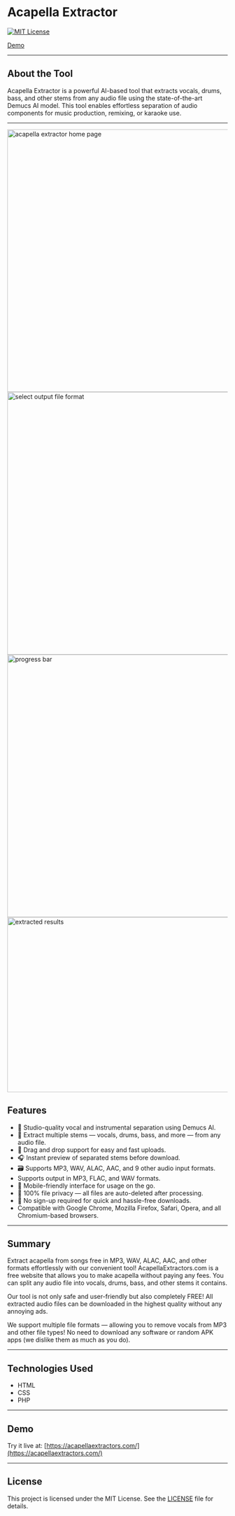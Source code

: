 # Acapella Extractor
[![MIT License](https://img.shields.io/github/license/spotdl/spotify-downloader?color=44CC11&style=flat-square)](https://github.com/vijaykrpp/acapella-extractor/blob/main/LICENSE)

[Demo](https://acapellaextractors.com/)

---

## About the Tool

Acapella Extractor is a powerful AI-based tool that extracts vocals, drums, bass, and other stems from any audio file using the state-of-the-art Demucs AI model. This tool enables effortless separation of audio components for music production, remixing, or karaoke use.

---

<img src="https://img001.prntscr.com/file/img001/weHe0DnCQMes0oS-LlPP9w.png" alt="acapella extractor home page" width="600"/>

<img src="https://img001.prntscr.com/file/img001/Gg8Cx-tUSaqUO6u07MLxaA.png" alt="select output file format" width="600"/>

<img src="https://img001.prntscr.com/file/img001/FJcUg_f1TlWaJ5_WMUMsfg.png" alt="progress bar" width="600"/>

<img src="https://img001.prntscr.com/file/img001/g3qWk9IORtGzSi9y3mNjVQ.png" alt="extracted results" width="600" height="400"/>

## Features

- 🎵 Studio-quality vocal and instrumental separation using Demucs AI.
- 🔄 Extract multiple stems — vocals, drums, bass, and more — from any audio file.
- 📁 Drag and drop support for easy and fast uploads.
- 🎧 Instant preview of separated stems before download.
- 🗃️ Supports MP3, WAV, ALAC, AAC, and 9 other audio input formats.
- Supports output in MP3, FLAC, and WAV formats.
- 📱 Mobile-friendly interface for usage on the go.
- 🔐 100% file privacy — all files are auto-deleted after processing.
- 💬 No sign-up required for quick and hassle-free downloads.
- Compatible with Google Chrome, Mozilla Firefox, Safari, Opera, and all Chromium-based browsers.

---

## Summary

Extract acapella from songs free in MP3, WAV, ALAC, AAC, and other formats effortlessly with our convenient tool! AcapellaExtractors.com is a free website that allows you to make acapella without paying any fees. You can split any audio file into vocals, drums, bass, and other stems it contains.

Our tool is not only safe and user-friendly but also completely FREE! All extracted audio files can be downloaded in the highest quality without any annoying ads.

We support multiple file formats — allowing you to remove vocals from MP3 and other file types! No need to download any software or random APK apps (we dislike them as much as you do).

---

## Technologies Used

- HTML  
- CSS  
- PHP  

---

## Demo

Try it live at: [https://acapellaextractors.com/](https://acapellaextractors.com/)

---

## License

This project is licensed under the MIT License. See the [LICENSE](LICENSE) file for details.
